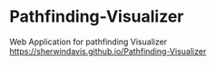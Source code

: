 # Pathfinding-Visualizer
Web Application for pathfinding Visualizer
https://sherwindavis.github.io/Pathfinding-Visualizer
